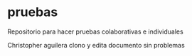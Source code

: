 # pruebas
Repositorio para hacer pruebas colaborativas e individuales

Christopher aguilera clono y edita documento sin problemas
